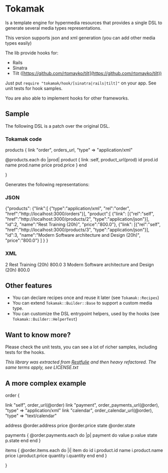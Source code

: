 # Tokamak

Is a template engine for hypermedia resources that provides a single DSL to generate several media types representations.

This version supports json and xml generation (you can add other media types
easily)

The lib provide hooks for:

* Rails
* Sinatra
* Tilt ([https://github.com/rtomayko/tilt](https://github.com/rtomayko/tilt))

Just put `require "tokamak/hook/[sinatra|rails|tilt]"` on your app. See unit
tests for hook samples.

You are also able to implement hooks for other frameworks.

## Sample

The following DSL is a patch over the original DSL.

### Tokamak code

products {
  link "order", orders_url, "type" => "application/xml"
  
  @products.each do |prod|
    product {
      link   :self,  product_url(prod)
      id prod.id
      name prod.name
      price prod.price
    }
  end

}


Generates the following representations:

### JSON

{"products":
	{"link":[
		{"type":"application/xml",
		 "rel":"order",
		 "href":"http://localhost:3000/orders"}],
	"product":[
		{"link":
			[{"rel":"self",
			  "href":"http://localhost:3000/products/2",
			  "type":"application/json"}],
			 "id":2,
			 "name":"Rest Training (20h)",
			 "price":"800.0"},
		{"link":
			[{"rel":"self",
			  "href":"http://localhost:3000/products/3",
			  "type":"application/json"}],
		 	 "id":3,
		 	 "name":"Modern Software architecture and Design (20h)",
			 "price":"800.0"}
		]
	}
}

### XML

<?xml version="1.0"?>
<products>
  <link type="application/xml" rel="order" href="http://localhost:3000/orders"/>
  <product>
    <link rel="self" href="http://localhost:3000/products/2" type="application/xml"/>
    <id>2</id>
    <name>Rest Training (20h)</name>
    <price>800.0</price>
  </product>
  <product>
    <link rel="self" href="http://localhost:3000/products/3" type="application/xml"/>
    <id>3</id>
    <name>Modern Software architecture and Design (20h)</name>
    <price>800.0</price>
  </product>
</products>



## Other features

* You can declare recipes once and reuse it later (see `Tokamak::Recipes`)
* You can extend `Tokamak::Builder::Base` to support a custom media type.
* You can customize the DSL entrypoint helpers, used by the hooks (see `Tokamak::Builder::HelperTest`)

## Want to know more?

Please check the unit tests, you can see a lot of richer samples, including tests for the hooks.

*This library was extracted from [Restfulie](https://github.com/caelum/restfulie) and then heavy refactored. The same terms apply, see LICENSE.txt*

## A more complex example

order {
  
  link "self", order_url(@order)
  link "payment", order_payments_url(@order), "type" => "application/xml"
  link "calendar", order_calendar_url(@order), "type" => "text/calendar"

  address @order.address
  price @order.price
  state @order.state
  
  payments {
    @order.payments.each do |p|
      payment do 
        value  p.value
        state  p.state
      end
    end
  }

  items {
    @order.items.each do |i|
      item do
        id     i.product.id
        name   i.product.name
        price  i.product.price
        quantity  i.quantity
      end
    end
  }

}

